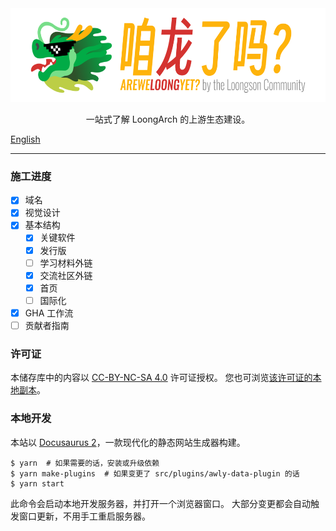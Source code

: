 <div align="center">
  <img alt="咱龙了吗？AREWELOONGYET? by the Loongson Community" src="./art/logo-readme.png" height="150" />
  <p>一站式了解 LoongArch 的上游生态建设。</p>
</div>

[English](./README.en.md)

---

### 施工进度

* [x] 域名
* [x] 视觉设计
* [x] 基本结构
    - [x] 关键软件
    - [x] 发行版
    - [ ] 学习材料外链
    - [x] 交流社区外链
    - [x] 首页
    - [ ] 国际化
* [x] GHA 工作流
* [ ] 贡献者指南

### 许可证

本储存库中的内容以 [CC-BY-NC-SA 4.0](https://creativecommons.org/licenses/by-nc-sa/4.0/) 许可证授权。
您也可浏览[该许可证的本地副本](./LICENSE)。

### 本地开发

本站以 [Docusaurus 2](https://docusaurus.io/)，一款现代化的静态网站生成器构建。

```
$ yarn  # 如果需要的话，安装或升级依赖
$ yarn make-plugins  # 如果变更了 src/plugins/awly-data-plugin 的话
$ yarn start
```

此命令会启动本地开发服务器，并打开一个浏览器窗口。
大部分变更都会自动触发窗口更新，不用手工重启服务器。
